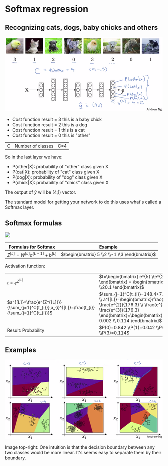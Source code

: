 # Softmax regression

## Recognizing cats, dogs, baby chicks and others

![](img/screenshot_from_2019-01-11_12-14-15.png)

- Cost function result = 3 this is a baby chick
- Cost function result = 2 this is a dog
- Cost function result = 1 this is a cat
- Cost function result = 0 this is "other"

|   |                   |     |
|---|-------------------|-----|
| C | Number of classes | C=4 |

So in the last layer we have:

- P(other|X): probability of "other" class given X
- P(cat|X): probability of "cat" class given X
- P(dog|X): probability of "dog" class given X
- P(chick|X): probability of "chick" class given X

The output of $\hat{y}$ will be (4,1) vector.

The standard model for getting your network to do this uses what's called a Softmax layer.

## Softmax formulas

<img src="../img/screenshot_from_2019-01-11_14-45-50.png" width="800" />

| Formulas for Softmax | Example |
|----------------------|---------|
| $Z^{[L]}=W^{[L]}a^{[L-1]}+b^{[L]}$ | $\begin{bmatrix} 5  \\2  \\-1 \\3 \end{bmatrix}$ |

Activation function:

|                      |         |
|----------------------|---------|
| $t=e^{Z^{[L]}}$ | $t=\begin{bmatrix} e^{5}  \\e^{2}  \\e^{-1} \\e^{3} \end{bmatrix} = \begin{bmatrix}148.4  \\7.4  \\0.4 \\20.1 \end{bmatrix}$ |
| $a^{[L]}=\frac{e^{Z^{[L]}}}{\sum_{j=1}^C{t_{i}}},a_{i}^{[L]}=\frac{t_{i}}{\sum_{j=1}^C{t_{i}}}$ | $\sum_{j=1}^C{t_{i}}=148.4+7.4+0.4+20.1=176.3 \\ a^{[L]}=\begin{bmatrix}\frac{e^{5}}{176.3}  \\  \frac{e^{2}}{176.3}  \\  \frac{e^{-1}}{176.3} \\  \frac{e^{3}}{176.3} \end{bmatrix}=\begin{bmatrix}  0.842  \\ 0.042  \\ 0.002 \\ 0.114 \end{bmatrix}$ |
| Result: Probability | $P(0)=0.842 \\P(1)=0.042 \\P(2)=0.002 \\P(3)=0.114$ |

## Examples

![](img/softmax_examples.png)

Image top-right: One intuition is that the decision boundary between any two classes would be more linear. It's seems easy to separate them by their boundary. 
